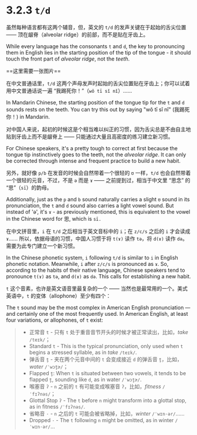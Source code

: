 # 3.2.3 `t/d`

虽然每种语言都有这两个辅音，但，英文的 `t/d` 的发声关键在于起始的舌尖位置 —— 顶在龈脊（alveolar ridge）的前部，而不是贴在牙齿上。

While every language has the consonants `t` and `d`, the key to pronouncing them in English lies in the starting position of the tip of the tongue - it should touch the front part of *alveolar ridge*, not the *teeth*.

==这里需要一张图片==

在中文普通话里，`t/d` 这两个声母发声时起始的舌尖位置贴在牙齿上；你可以试着用中文普通话说一遍 “我踢死你！”（`wǒ tī sǐ nǐ`）……

In Mandarin Chinese, the starting position of the tongue tip for the `t` and `d` sounds rests on the teeth. You can try this out by saying "wǒ tī sǐ nǐ" (我踢死你！) in Mandarin.

对中国人来说，起初的时候这是个相当难以纠正的习惯，因为舌尖总是不由自主地贴到牙齿上而不是龈脊上 —— 只能通过大量且高密度的练习建立新习惯。

For Chinese speakers, it's a pretty tough to correct at first because the tongue tip instinctively goes to the teeth, not the *alveolar ridge*. It can only be corrected through intense and frequent practice to build a new habit.

另外，就好像 `p/b` 在发音的时候会自然带着一个很轻的 `ʊ` 一样，`t/d` 也会自然带着一个很轻的元音，不过，不是 `ə` 而是 `ɤ`  —— 之前提到过，相当于中文里 “思念” 的 “思”（`sī`）的韵母。

Additionally, just as the `p` and `b` sound naturally carries a slight `ʊ` sound in its pronunciation, the `t` and `d` sound also carries a light vowel sound. But instead of 'ə', it's `ɤ` - as previously mentioned, this is equivalent to the vowel in the Chinese word for 思, which is `sī.`

在中文拼音里，`i` 在 `t/d` 之后相当于英文音标中的 `i`；在 `z/c/s` 之后的 `i` 才会读成 `ɤ`…… 所以，依据母语的习惯，中国人习惯于将 `t(ɤ)` 读作 `tə`，将 `d(ɤ)` 读作 `də`。需要为此专门建立一个新习惯。

In the Chinese phonetic system, `i` following `t/d` is similar to `i` in English phonetic notation. Meanwhile, `i` after `z/c/s` is pronounced as `ɤ`. So, according to the habits of their native language, Chinese speakers tend to pronounce `t(ɤ)` as `tə`, and `d(ɤ)` as `də`. This calls for establishing a new habit.

`t` 这个音素，也许是英文语音里最复杂的一个 —— 当然也是最常用的一个。美式英语中，`t` 的变体（allophone）至少有四个：

The `t` sound may be the most complex in American English pronunciation — and certainly one of the most frequently used. In American English, at least four variations, or allophones, of `t` exist:

> * 正常音 `t` - 只有 `t` 处于重音音节开头的时候才被正常读出，比如，*take* `/teɪk/`；
> * Standard `t` - This is the typical pronunciation, only used when `t` begins a stressed syllable, as in *take* `/teɪk/`.
> * 弹舌音 `t̬` - 夹在两个元音中间的 `t` 会变成接近 `d` 的弹舌音 `t̬`，比如，*water* `/ˈwɔt̬ɚ/`；
> * Flapped `t̬`: When `t` is situated between two vowels, it tends to be flapped `t̬`, sounding like `d`, as in water `/ˈwɔt̬ɚ/`.
> * 喉塞音 `ʔ` - `n` 之前的 `t` 有可能变成喉塞音 `ʔ`，比如，*fitness* `/ˈfɪʔnəs/`；
> * Glottal Stop `ʔ` - The `t` before `n` might transform into a glottal stop, as in fitness `/ˈfɪʔnəs/`.
> * 省略音 `·` - `n` 之后的 `t` 可能会被省略掉，比如，*winter* `/ˈwɪn·ər/`……
> * Dropped `·` - The `t` following `n` might be omitted, as in winter `/ˈwɪn·ər/`...
